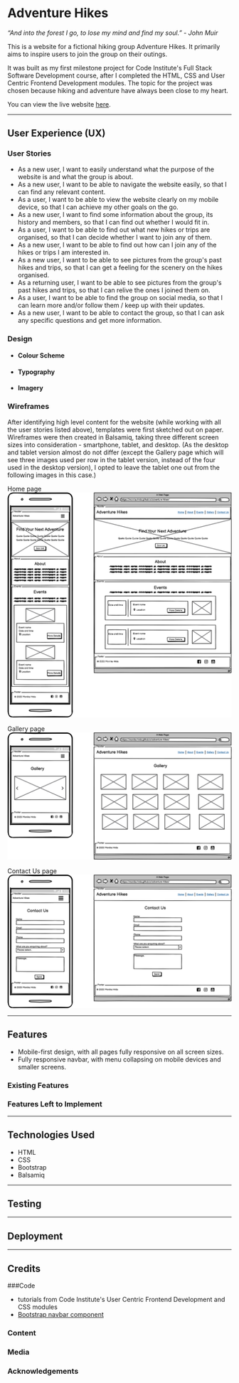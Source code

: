 # Adventure Hikes
_“And into the forest I go, to lose my mind and find my soul.” - John Muir_

This is a website for a fictional hiking group Adventure Hikes. It primarily aims to inspire users to join the group on their outings. 

It was built as my first milestone project for Code Institute's Full Stack Software Development course, after I completed the HTML, CSS and User Centric Frontend Development modules. The topic for the project was chosen because hiking and adventure have always been close to my heart.

You can view the live website [here](https://monika-hrda.github.io/adventure-hikes/ "Adventure Hikes"). 
***
## User Experience (UX)

### User Stories

* As a new user, I want to easily understand what the purpose of the website is and what the group is about.
* As a new user, I want to be able to navigate the website easily, so that I can find any relevant content. 
* As a user, I want to be able to view the website clearly on my mobile device, so that I can achieve my other goals on the go.
* As a new user, I want to find some information about the group, its history and members, so that I can find out whether I would fit in.
* As a user, I want to be able to find out what new hikes or trips are organised, so that I can decide whether I want to join any of them.
* As a new user, I want to be able to find out how can I join any of the hikes or trips I am interested in.
* As a new user, I want to be able to see pictures from the group's past hikes and trips, so that I can get a feeling for the scenery on the hikes organised. 
* As a returning user, I want to be able to see pictures from the group's past hikes and trips, so that I can relive the ones I joined them on.
* As a user, I want to be able to find the group on social media, so that I can learn more and/or follow them / keep up with their updates.
* As a new user, I want to be able to contact the group, so that I can ask any specific questions and get more information.

### Design

* #### Colour Scheme

* #### Typography

* #### Imagery

### Wireframes

After identifying high level content for the website (while working with all the user stories listed above), templates were first sketched out on paper. Wireframes were then created in Balsamiq, taking three different screen sizes into consideration - smartphone, tablet, and desktop. (As the desktop and tablet version almost do not differ (except the Gallery page which will see three images used per row in the tablet version, instead of the four used in the desktop version), I opted to leave the tablet one out from the following images in this case.)

Home page
![home page wireframe](wireframes/home.png)

Gallery page
![gallery page wireframe](wireframes/gallery.png)

Contact Us page
![contact us page wireframe](wireframes/contact-us.png)

***
## Features

* Mobile-first design, with all pages fully responsive on all screen sizes.
* Fully responsive navbar, with menu collapsing on mobile devices and smaller screens.

### Existing Features

### Features Left to Implement

***
## Technologies Used

* HTML
* CSS
* Bootstrap
* Balsamiq


***
## Testing

***
## Deployment

***
## Credits

###Code

* tutorials from Code Institute's User Centric Frontend Development and CSS modules
* [Bootstrap navbar component](https://getbootstrap.com/docs/4.3/components/navbar/)

### Content

### Media

### Acknowledgements